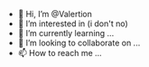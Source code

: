 - 👋 Hi, I’m @Valertion
- 👀 I’m interested in (i don't no)
- 🌱 I’m currently learning ...
- 💞️ I’m looking to collaborate on ...
- 📫 How to reach me ...

<!---
Valertion/Valertion is a ✨ special ✨ repository because its `README.md` (this file) appears on your GitHub profile.
You can click the Preview link to take a look at your changes.
--->
